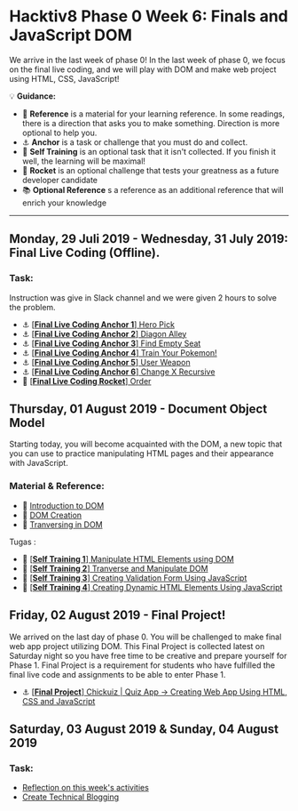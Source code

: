 # Hacktiv8 Phase 0 Week 6: Finals and JavaScript DOM

We arrive in the last week of phase 0! In the last week of phase 0, we focus on the final live coding, and we will play with DOM and make web project using HTML, CSS, JavaScript!

:bulb: **Guidance:**
- :notebook_with_decorative_cover: **Reference** is a material for your learning reference. In some readings, there is a direction that asks you to make something. Direction is more optional to help you.
- :anchor: **Anchor** is a task or challenge that you must do and collect.
- 💪 **Self Training** is an optional task that it isn't collected. If you finish it well, the learning will be maximal!
- :rocket: **Rocket** is an optional challenge that tests your greatness as a future developer candidate
- :books: **Optional Reference** s a reference as an additional reference that will enrich your knowledge
---

## Monday, 29 Juli 2019 - Wednesday, 31 July 2019: Final Live Coding (Offline).
### Task:
Instruction was give in Slack channel and we were given 2 hours to solve the problem.
- :anchor: [[**Final Live Coding Anchor 1**] Hero Pick](https://github.com/andreassosilo/hacktiv8/blob/master/phase0/week6/finalLiveCodeBatch34/1.js)
- :anchor: [[**Final Live Coding Anchor 2**] Diagon Alley](https://github.com/andreassosilo/hacktiv8/blob/master/phase0/week6/finalLiveCodeBatch34/2.js)
- :anchor: [[**Final Live Coding Anchor 3**] Find Empty Seat](https://github.com/andreassosilo/hacktiv8/blob/master/phase0/week6/finalLiveCodeBatch34/3.js)
- :anchor: [[**Final Live Coding Anchor 4**] Train Your Pokemon!](https://github.com/andreassosilo/hacktiv8/blob/master/phase0/week6/finalLiveCodeBatch34/4.js)
- :anchor: [[**Final Live Coding Anchor 5**] User Weapon](https://github.com/andreassosilo/hacktiv8/blob/master/phase0/week6/finalLiveCodeBatch34/5.js)
- :anchor: [[**Final Live Coding Anchor 6**] Change X Recursive](https://github.com/andreassosilo/hacktiv8/blob/master/phase0/week6/finalLiveCodeBatch34/6.js)
- :rocket: [[**Final Live Coding Rocket**] Order](https://github.com/andreassosilo/hacktiv8/blob/master/phase0/week6/finalLiveCodeBatch34/rocket.js)

## Thursday, 01 August 2019 - Document Object Model
Starting today, you will become acquainted with the DOM, a new topic that you can use to practice manipulating HTML pages and their appearance with JavaScript.

### Material & Reference:
- :notebook_with_decorative_cover:
[Introduction to DOM](https://github.com/andreassosilo/phase-0-activities/blob/master/modules/js-dom-intro.md)
- :notebook_with_decorative_cover:
[DOM Creation](https://github.com/andreassosilo/phase-0-activities/blob/master/modules/js-dom-creation.md)
- :notebook_with_decorative_cover:
[Tranversing in DOM](https://github.com/andreassosilo/phase-0-activities/blob/master/modules/js-dom-transversing.md)

Tugas :
- 💪
[[**Self Training 1**] Manipulate HTML Elements using DOM](https://github.com/andreassosilo/phase-0-activities/blob/master/modules/anchor-js-dom-manipulation.md)
- 💪
[[**Self Training 2**] Tranverse and Manipulate DOM](https://github.com/andreassosilo/phase-0-activities/blob/master/modules/anchor-js-dom-transverse-manipulation.md)
- 💪
[[**Self Training 3**] Creating Validation Form Using JavaScript](https://github.com/andreassosilo/phase-0-activities/blob/master/modules/anchor-js-form-validation.md)
- 💪
[[**Self Training 4**] Creating Dynamic HTML Elements Using JavaScript](https://github.com/andreassosilo/phase-0-activities/blob/master/modules/anchor-js-dom-creation.md)

## Friday, 02 August 2019 - Final Project!
We arrived on the last day of phase 0. You will be challenged to make final web app project utilizing DOM. This Final Project is collected latest on Saturday night so you have free time to be creative and prepare yourself for Phase 1. Final Project is a requirement for students who have fulfilled the final live code and assignments to be able to enter Phase 1.

- :anchor:
[[**Final Project**] Chickuiz | Quiz App -> Creating Web App Using HTML, CSS and JavaScript](https://andreassosilo.github.io/chickuiz/)


## Saturday, 03 August 2019 & Sunday, 04 August 2019

### Task:
-  [Reflection on this week's activities](https://github.com/andreassosilo/phase-0-activities/blob/master/modules/reflection.md)
-  [Create Technical Blogging](https://github.com/andreassosilo/hacktiv8/blob/master/phase0/week6/README.md)
